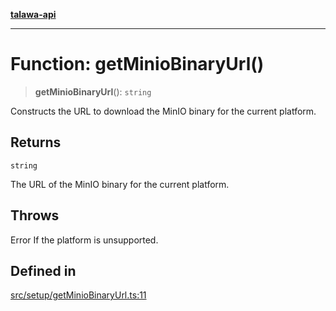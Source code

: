 [**talawa-api**](../../../README.md)

***

# Function: getMinioBinaryUrl()

> **getMinioBinaryUrl**(): `string`

Constructs the URL to download the MinIO binary for the current platform.

## Returns

`string`

The URL of the MinIO binary for the current platform.

## Throws

Error If the platform is unsupported.

## Defined in

[src/setup/getMinioBinaryUrl.ts:11](https://github.com/Suyash878/talawa-api/blob/f376d03c37e9acd046e7cc983947432c95f74442/src/setup/getMinioBinaryUrl.ts#L11)
